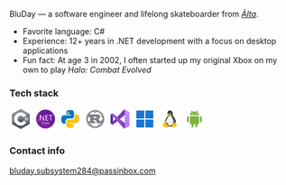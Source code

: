 <!--
## 🫐 Welcome to BluDay's [_Installation_](https://www.halopedia.org/Halo_Array) 🫐

<img height="200" src="assets/headers/h2a_delta_halo_render.png"/>
-->

BluDay — a software engineer and lifelong skateboarder from [_Älta_](https://en.wikipedia.org/wiki/%C3%84lta).

- Favorite language: C#
- Experience: 12+ years in .NET development with a focus on desktop applications
- Fun fact: At age 3 in 2002, I often started up my original Xbox on my own to play _Halo: Combat Evolved_

### Tech stack

<div align="left">
  <img src="assets/icons/icons8-c-sharp-logo-96.png" alt="C#" width="40" height="40"/>
  <img src="assets/icons/icons8-.net-framework-96.png" alt=".NET" width="40" height="40"/>
  <img src="assets/icons/icons8-python-96.png" alt="Python" width="40" height="40"/>
  <img src="assets/icons/icons8-rust-programming-language-96.png" alt="Rust" width="40" height="40"/>
  <img src="assets/icons/icons8-visual-studio-96.png" alt="Visual Studio" width="40" height="40"/>
  <img src="assets/icons/icons8-windows-11-96.png" alt="Windows 11" width="40" height="40"/>
  <img src="assets/icons/icons8-linux-96.png" alt="Linux" width="40" height="40"/>
  <img src="assets/icons/icons8-android-96.png" alt="Android" width="40" height="40"/>
</div>

### Contact info

bluday.subsystem284@passinbox.com

